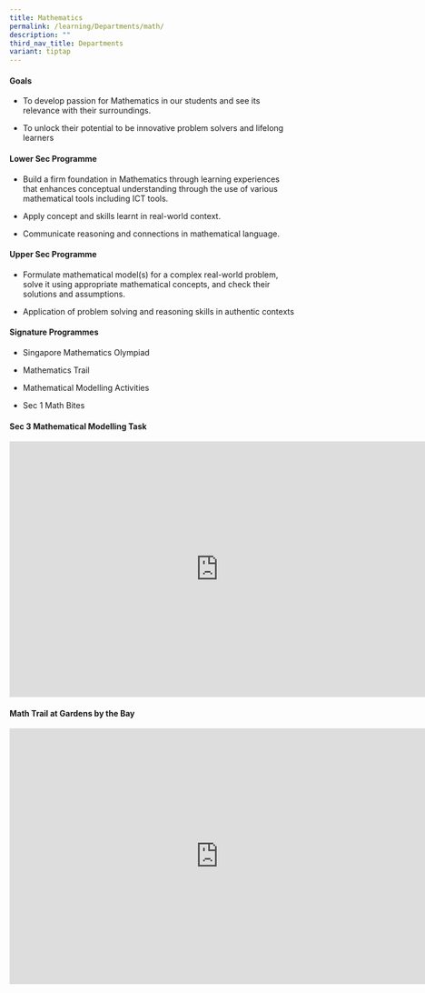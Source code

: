 ```yaml
---
title: Mathematics
permalink: /learning/Departments/math/
description: ""
third_nav_title: Departments
variant: tiptap
---
```

<h4>Goals</h4>
<ul data-tight="true" class="tight">
<li>
<p>To develop passion for Mathematics in our students and see its relevance
with their surroundings.</p>
</li>
<li>
<p>To unlock their potential to be innovative problem solvers and lifelong
learners</p>
</li>
</ul>
<h4>Lower Sec Programme</h4>
<ul data-tight="true" class="tight">
<li>
<p>Build a firm foundation in Mathematics through learning experiences that
enhances conceptual understanding through the use of various mathematical
tools including ICT tools.</p>
</li>
<li>
<p>Apply concept and skills learnt in real-world context.</p>
</li>
<li>
<p>Communicate reasoning and connections in mathematical language.</p>
</li>
</ul>
<h4>Upper Sec Programme</h4>
<ul data-tight="true" class="tight">
<li>
<p>Formulate mathematical model(s) for a complex real-world problem, solve
it using appropriate mathematical concepts, and check their solutions and
assumptions.</p>
</li>
<li>
<p>Application of problem solving and reasoning skills in authentic contexts</p>
</li>
</ul>
<h4>Signature Programmes</h4>
<ul data-tight="true" class="tight">
<li>
<p>Singapore Mathematics Olympiad</p>
</li>
<li>
<p>Mathematics Trail</p>
</li>
<li>
<p>Mathematical Modelling Activities</p>
</li>
<li>
<p>Sec 1 Math Bites</p>
</li>
</ul>
<h4>Sec 3 Mathematical Modelling Task</h4>
<div class="iframe-wrapper">
<iframe height="450" width="735" allowfullscreen="true" frameborder="0" src="https://docs.google.com/presentation/d/e/2PACX-1vS75Zlkd8jZhvidO5wpIXkB1gAQ1vSjdtHZaDphWZ6sWrEdTbw0Ng3yAvgADNWm5jbTevDhAoPeqw23/embed?start=false&amp;loop=false&amp;delayms=3000"></iframe>
</div>
<h4>Math Trail at Gardens by the Bay</h4>
<div class="iframe-wrapper">
<iframe height="450" width="735" allowfullscreen="true" frameborder="0" src="https://docs.google.com/presentation/d/e/2PACX-1vSeKRRKMZnzeicrTuUAwVsj1EA_k9CyjAxEhJhjZXCXWgLQfRr9mkPdYLDfM_-UwMWkxPy3pAWLyu1s/embed?start=false&amp;loop=false&amp;delayms=3000"></iframe>
</div>
<h4></h4>
<p></p>